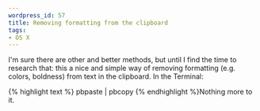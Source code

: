 ```yaml
--- 
wordpress_id: 57
title: Removing formatting from the clipboard
tags: 
- OS X
---
```

I'm sure there are other and better methods, but until I find the time to research that: this a nice and simple way of removing formatting (e.g. colors, boldness) from text in the clipboard. In the Terminal:

{% highlight text %}
pbpaste | pbcopy
{% endhighlight %}Nothing more to it.
